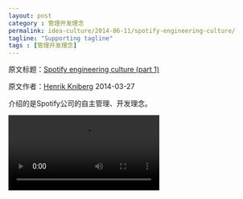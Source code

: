 ```yaml
---
layout: post
category : 管理开发理念
permalink: idea-culture/2014-06-11/spotify-engineering-culture/
tagline: "Supporting tagline"
tags : [管理开发理念]
---
```


原文标题：[Spotify engineering culture (part 1)](http://labs.spotify.com/2014/03/27/spotify-engineering-culture-part-1/)

原文作者：[Henrik Kniberg](http://gravatar.com/hkniberg)                    2014-03-27

介绍的是Spotify公司的自主管理、开发理念。

<video controls="controls" x-webkit-airplay="allow" src="http://pdl.vimeocdn.com/67438/039/232095067.mp4?token2=1402453575_cfdd8394312c22881029e54194b53fe7&amp;aksessionid=b1e18c5c0995562b"></video>

<!--break-->
